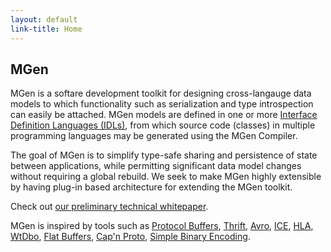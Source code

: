 ```yaml
---
layout: default
link-title: Home
---
```


## MGen

MGen is a softare development toolkit for designing cross-langauge data models to which functionality such as serialization and type introspection can easily be attached. MGen models are defined in one or more [Interface Definition Languages (IDLs)](http://en.wikipedia.org/wiki/Interface_description_language "IDL on Wikipedia"), from which source code (classes) in multiple programming languages may be generated using the MGen Compiler.

The goal of MGen is to simplify type-safe sharing and persistence of state between applications, while permitting significant data model changes without requiring a global rebuild. We seek to make MGen highly extensible by having plug-in based architecture for extending the MGen toolkit.

Check out [our preliminary technical whitepaper](http://culvertsoft.se/docs/WhitePaper.pdf).


MGen is inspired by tools such as [Protocol Buffers](https://code.google.com/p/protobuf/ "sometimes called protobuf"), [Thrift](http://thrift.apache.org/), [Avro](http://avro.apache.org/), [ICE](http://www.zeroc.com/ice.html "Internet Communications Engine"), [HLA](http://en.wikipedia.org/wiki/High-level_architecture_(simulation) "High level architecture"), [WtDbo](http://www.webtoolkit.eu/wt/), [Flat Buffers](http://google.github.io/flatbuffers/), [Cap'n Proto](http://kentonv.github.io/capnproto/), [Simple Binary Encoding](https://github.com/real-logic/simple-binary-encoding). 

